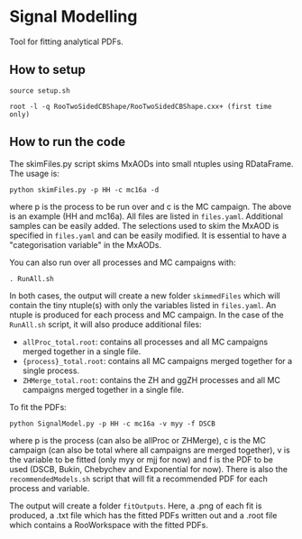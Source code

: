 # Signal Modelling
Tool for fitting analytical PDFs.

## How to setup

    source setup.sh
    
    root -l -q RooTwoSidedCBShape/RooTwoSidedCBShape.cxx+ (first time only)
  
## How to run the code

The skimFiles.py script skims MxAODs into small ntuples using RDataFrame. The usage is:

```
python skimFiles.py -p HH -c mc16a -d
```

where p is the process to be run over and c is the MC campaign. The above is an example (HH and mc16a). All files are listed in `files.yaml`. Additional samples can be easily added. The selections used to skim the MxAOD is specified in `files.yaml` and can be easily modified. It is essential to have a "categorisation variable" in the MxAODs.  

You can also run over all processes and MC campaigns with:

    . RunAll.sh

In both cases, the output will create a new folder `skimmedFiles` which will contain the tiny ntuple(s) with only the variables listed in `files.yaml`. An ntuple is produced for each process and MC campaign. In the case of the `RunAll.sh` script, it will also produce additional files:

* `allProc_total.root`: contains all processes and all MC campaigns merged together in a single file. 
* `{process}_total.root`: contains all MC campaigns merged together for a single process. 
* `ZHMerge_total.root`: contains the ZH and ggZH processes and all MC campaigns merged together in a single file. 


To fit the PDFs:
    
    python SignalModel.py -p HH -c mc16a -v myy -f DSCB

where p is the process (can also be allProc or ZHMerge), c is the MC campaign (can also be total where all campaigns are merged together), v is the variable to be fitted (only myy or mjj for now) and f is the PDF to be used (DSCB, Bukin, Chebychev and Exponential for now). There is also the `recommendedModels.sh` script that will fit a recommended PDF for each process and variable.  

The output will create a folder `fitOutputs`. Here, a .png of each fit is produced, a .txt file which has the fitted PDFs written out and a .root file which contains a RooWorkspace with the fitted PDFs. 

